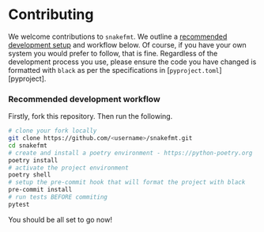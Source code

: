 # Contributing

We welcome contributions to `snakefmt`. We outline a [recommended development setup](#recommended-development-workflow) and
workflow below. Of course, if you have your own system you would prefer to follow, that
is fine. Regardless of the development process you use, please ensure the code you have
changed is formatted with `black` as per the specifications in [`pyproject.toml`][pyproject].

### Recommended development workflow

Firstly, fork this repository. Then run the following.

```bash
# clone your fork locally
git clone https://github.com/<username>/snakefmt.git
cd snakefmt
# create and install a poetry environment - https://python-poetry.org
poetry install
# activate the project environment
poetry shell
# setup the pre-commit hook that will format the project with black
pre-commit install
# run tests BEFORE commiting
pytest
```

You should be all set to go now!
